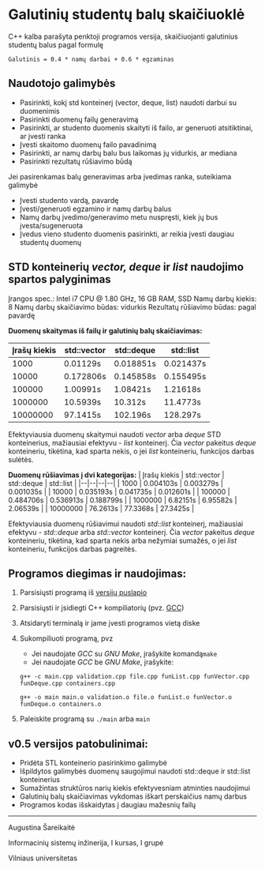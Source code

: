 
# Galutinių studentų balų skaičiuoklė

C++ kalba parašyta penktoji programos versija, skaičiuojanti galutinius studentų balus pagal formulę

    Galutinis = 0.4 * namų darbai + 0.6 * egzaminas



## Naudotojo galimybės

 - Pasirinkti, kokį std konteinerį (vector, deque, list) naudoti darbui su duomenimis
 - Pasirinkti duomenų failų generavimą
 - Pasirinkti, ar studento duomenis skaityti iš failo, ar generuoti atsitiktinai, ar įvesti ranka
 - Įvesti skaitomo duomenų failo pavadinimą
 - Pasirinkti, ar namų darbų balu bus laikomas jų vidurkis, ar mediana
 - Pasirinkti rezultatų rūšiavimo būdą
 
 Jei pasirenkamas balų generavimas arba įvedimas ranka, suteikiama galimybė
 - Įvesti studento vardą, pavardę
 - Įvesti/generuoti egzamino ir namų darbų balus
 - Namų darbų įvedimo/generavimo metu nuspręsti, kiek jų bus įvesta/sugeneruota
 - Įvedus vieno studento duomenis pasirinkti, ar reikia įvesti daugiau studentų duomenų


## STD konteinerių *vector, deque* ir *list* naudojimo spartos palyginimas
Įrangos spec.: Intel i7 CPU @ 1.80 GHz, 16 GB RAM, SSD
Namų darbų kiekis: 8
Namų darbų skaičiavimo būdas: vidurkis
Rezultatų rūšiavimo būdas: pagal pavardę

**Duomenų skaitymas iš failų ir galutinių balų skaičiavimas:**

| Įrašų kiekis | std::vector | std::deque | std::list |
|--|--|--|--|
| 1000 | 0.01129s | 0.018851s | 0.021437s |
| 10000 | 0.172806s | 0.145858s | 0.155495s |
| 100000 | 1.00991s  | 1.08421s | 1.21618s |
| 1000000 | 10.5939s | 10.312s | 11.4773s |
| 10000000 | 97.1415s | 102.196s | 128.297s |

Efektyviausia duomenų skaitymui naudoti *vector* arba *deque* STD konteinerius, mažiausiai efektyvu - *list* konteinerį. Čia *vector* pakeitus *deque* konteineriu, tikėtina, kad sparta nekis, o jei *list* konteineriu, funkcijos darbas sulėtės.

**Duomenų rūšiavimas į dvi kategorijas:**
| Įrašų kiekis | std::vector | std::deque | std::list |
|--|--|--|--|
| 1000 | 0.004103s | 0.003279s | 0.001035s |
| 10000 | 0.035193s | 0.041735s | 0.012601s |
| 100000 | 0.484706s  | 0.536913s | 0.188799s |
| 1000000 | 6.82151s | 6.95582s | 2.06539s |
| 10000000 | 76.2613s | 77.3368s | 27.3425s |

Efektyviausia duomenų rūšiavimui naudoti *std::list* konteinerį, mažiausiai efektyvu - *std::deque* arba *std::vector* konteinerį. Čia *vector* pakeitus *deque* konteineriu, tikėtina, kad sparta nekis arba nežymiai sumažės, o jei *list* konteineriu, funkcijos darbas pagreitės.

## Programos diegimas ir naudojimas:

 1. Parsisiųsti programą iš [versijų puslapio](https://github.com/Naktis/final-grades/releases)
 2. Parsisiųsti ir įsidiegti C++ kompiliatorių (pvz. [GCC](https://gcc.gnu.org/))
 3. Atsidaryti terminalą ir jame įvesti programos vietą diske
 4. Sukompiliuoti programą, pvz
	- Jei naudojate *GCC* su *GNU Make*, įrašykite komandą`make`
	- Jei naudojate *GCC* be *GNU Make*, įrašykite: 
	
	`g++ -c main.cpp validation.cpp file.cpp funList.cpp funVector.cpp funDeque.cpp containers.cpp`
	
	`g++ -o main main.o validation.o file.o funList.o funVector.o funDeque.o containers.o`
5. Paleiskite programą su `./main` arba `main`
 
 
## v0.5 versijos patobulinimai:

 - Pridėta STL konteinerio pasirinkimo galimybė
 - Išpildytos galimybės duomenų saugojimui naudoti std::deque ir std::list konteinerius
 - Sumažintas struktūros narių kiekis efektyvesniam atminties naudojimui
 - Galutinių balų skaičiavimas vykdomas iškart perskaičius namų darbus
 - Programos kodas išskaidytas į daugiau mažesnių failų

------------
Augustina Šareikaitė

Informacinių sistemų inžinerija, I kursas, I grupė

Vilniaus universitetas
